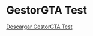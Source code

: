 # GestorGTA Test
[Descargar GestorGTA Test](https://raw.githubusercontent.com/PaxNotFun/gestorgtatest/refs/heads/main/GestorGTA.exe)